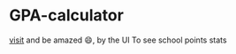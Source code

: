 # GPA-calculator
[visit](https://fector101.github.io/GPA-calculator/) and be amazed 😄, by the UI
To see school points stats
